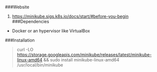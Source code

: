 ###Website
1. https://minikube.sigs.k8s.io/docs/start/#before-you-begin
###Dependencies
- Docker or an hypervisor like VirtualBox

###Installation
> curl -LO https://storage.googleapis.com/minikube/releases/latest/minikube-linux-amd64 &&
sudo install minikube-linux-amd64 /usr/local/bin/minikube